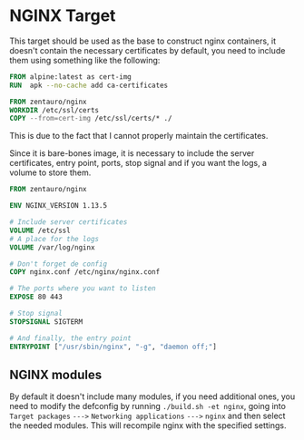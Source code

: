 # NGINX Target

This target should be used as the base to construct nginx
containers, it doesn't contain the necessary certificates
by default, you need to include them using something like
the following:
``` Dockerfile
FROM alpine:latest as cert-img
RUN  apk --no-cache add ca-certificates

FROM zentauro/nginx
WORKDIR /etc/ssl/certs
COPY --from=cert-img /etc/ssl/certs/* ./
```
This is due to the fact that I cannot properly maintain
the certificates.

Since it is bare-bones image, it is necessary to include
the server certificates, entry point, ports, stop signal
and if you want the logs, a volume to store them.

``` Dockerfile
FROM zentauro/nginx

ENV NGINX_VERSION 1.13.5

# Include server certificates
VOLUME /etc/ssl
# A place for the logs
VOLUME /var/log/nginx

# Don't forget de config
COPY nginx.conf /etc/nginx/nginx.conf

# The ports where you want to listen
EXPOSE 80 443

# Stop signal
STOPSIGNAL SIGTERM

# And finally, the entry point
ENTRYPOINT ["/usr/sbin/nginx", "-g", "daemon off;"]
```

## NGINX modules
By default it doesn't include many modules, if you need
additional ones, you need to modify the defconfig by
running `./build.sh -et nginx`, going into `Target packages`
`--->` `Networking applications` `--->` `nginx` and then
select the needed modules. This will recompile nginx
with the specified settings.
